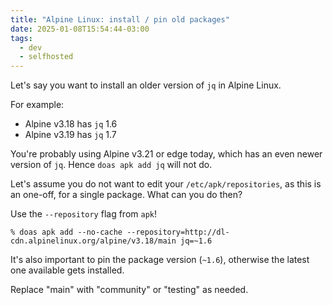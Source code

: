 ```yaml
---
title: "Alpine Linux: install / pin old packages"
date: 2025-01-08T15:54:44-03:00
tags:
  - dev
  - selfhosted
---
```


Let's say you want to install an older version of `jq` in Alpine Linux.

For example:

- Alpine v3.18 has `jq` 1.6
- Alpine v3.19 has `jq` 1.7

You're probably using Alpine v3.21 or edge today, which has an even newer
version of `jq`. Hence `doas apk add jq` will not do.

Let's assume you do not want to edit your `/etc/apk/repositories`, as this is an
one-off, for a single package. What can you do then?

Use the `--repository` flag from `apk`!

```shell
% doas apk add --no-cache --repository=http://dl-cdn.alpinelinux.org/alpine/v3.18/main jq=~1.6
```

It's also important to pin the package version (`~1.6`), otherwise the latest
one available gets installed.

Replace "main" with "community" or "testing" as needed.
